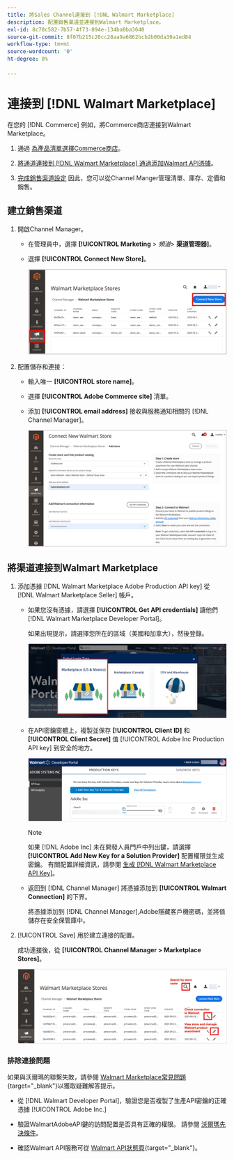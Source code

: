 ```yaml
---
title: 將Sales Channel連接到 [!DNL Walmart Marketplace]
description: 配置銷售渠道並連接到Walmart Marketplace。
exl-id: 8c78c582-7b57-4f73-894e-134ba0ba3640
source-git-commit: 8f07b215c20cc28aa9a6862bcb2b00da30a1ed84
workflow-type: tm+mt
source-wordcount: '0'
ht-degree: 0%

---
```



# 連接到 [!DNL Walmart Marketplace]

在您的 [!DNL Commerce] 例如，將Commerce商店連接到Walmart Marketplace。

1. 通過 [為產品清單選擇Commerce商店](#select-the-commerce-store-for-the-sales-channel)。

1. [將通道連接到 [!DNL Walmart Marketplace] 通過添加Walmart API憑據](#connect-the-channel-to-walmart-marketplace)。

1. [完成銷售渠道設定](#complete-store-setup) 因此，您可以從Channel Manger管理清單、庫存、定價和銷售。

## 建立銷售渠道

1. 開啟Channel Manager。

   - 在管理員中，選擇 **[!UICONTROL Marketing** > _頻道&#x200B;_> **渠道管理器]**。

   - 選擇 **[!UICONTROL Connect New Store]**。

      ![將Commerce儲存連接到 [!DNL Walmart Marketplace] 從 [!DNL Channel Manager]](assets/connect-commerce-store-to-marketplace.png)


1. 配置儲存和連接：

   - 輸入唯一 **[!UICONTROL store name]**。

   - 選擇 **[!UICONTROL Adobe Commerce site]** 清單。

   - 添加 **[!UICONTROL email address]** 接收與服務通知相關的 [!DNL Channel Manager]。

      ![配置Commerce和 [!DNL Walmart Marketplace] 從 [!DNL Channel Manager]](assets/configure-commerce-to-marketplace-connection.png)


## 將渠道連接到Walmart Marketplace

1. 添加憑據 [!DNL Walmart Marketplace Adobe Production API key] 從 [!DNL Walmart Marketplace Seller] 帳戶。

   - 如果您沒有憑據，請選擇 **[!UICONTROL Get API credentials]** 讓他們 [!DNL Walmart Marketplace Developer Portal]。

      如果出現提示，請選擇您所在的區域（美國和加拿大），然後登錄。

      ![[!DNL Walmart Marketplace] 帳戶登錄](assets/walmart-marketplace-login-page.png)

   - 在API密鑰窗體上，複製並保存 **[!UICONTROL Client ID]** 和 **[!UICONTROL Client Secret]** 值 [!UICONTROL Adobe Inc Production API key] 到安全的地方。

      ![[!DNL Walmart Marketplace API key] 配置頁](assets/walmart-api-key-management-form.png)

      >[!NOTE]
      >
      >如果 [!DNL Adobe Inc] 未在開發人員門戶中列出鍵，請選擇 **[!UICONTROL Add New Key for a Solution Provider]** 配置權限並生成密鑰。 有關配置詳細資訊，請參閱 [生成 [!DNL Walmart Marketplace API Key]](walmart-prerequisites.md#generate-a-walmart-marketplace-api-key)。

   - 返回到 [!DNL Channel Manager] 將憑據添加到 **[!UICONTROL Walmart Connection]** 的下界。

      將憑據添加到 [!DNL Channel Manager],Adobe隱藏客戶機密碼，並將值儲存在安全保管庫中。

1. [!UICONTROL Save] 用於建立連接的配置。

   成功連接後，從 **[!UICONTROL Channel Manager > Marketplace Stores]**。

   ![[!DNL Walmart Marketplace API key] 配置頁](assets/manage-connected-stores.png)


### 排除連接問題

如果與沃爾瑪的聯繫失敗，請參閱 [Walmart Marketplace常見問題](https://developer.walmart.com/faq/us/faq-auth/){target=&quot;_blank&quot;}以獲取疑難解答提示。

- 從 [!DNL Walmart Developer Portal]，驗證您是否複製了生產API密鑰的正確憑據 [!UICONTROL Adobe Inc.]

- 驗證WalmartAdobeAPI鍵的訪問配置是否具有正確的權限。 請參閱 [沃爾瑪先決條件](walmart-prerequisites.md##generate-a-walmart-marketplace-api-key)。

- 確認Walmart API服務可從 [Walmart API狀態頁](https://developer.walmart.com/us/whats-new/new-api-status-information-now-available/){target=&quot;_blank&quot;}。
